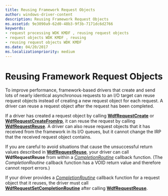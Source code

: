 ```yaml
---
title: Reusing Framework Request Objects
author: windows-driver-content
description: Reusing Framework Request Objects
ms.assetid: 9e3090a9-62d0-48b3-9f3b-7171dc6d2766
keywords:
- request processing WDK KMDF , reusing request objects
- request objects WDK KMDF , reusing
- reusing request objects WDK KMDF
ms.date: 04/20/2017
ms.localizationpriority: medium
---
```


# Reusing Framework Request Objects





To improve performance, framework-based drivers that create and send lots of nearly identical asynchronous requests to an I/O target can reuse request objects instead of creating a new request object for each request. A driver can reuse a request object after the request has been completed.

If a driver has created a request object by calling [**WdfRequestCreate**](https://msdn.microsoft.com/library/windows/hardware/ff549951) or [**WdfRequestCreateFromIrp**](https://msdn.microsoft.com/library/windows/hardware/ff549953), it can reuse the request by calling [**WdfRequestReuse**](https://msdn.microsoft.com/library/windows/hardware/ff550026). A driver can also reuse request objects that it has received from the framework in its I/O queues, but it cannot change the IRP that the received request object contains.

If you are careful to avoid situations that cause the unsuccessful return values described in [**WdfRequestReuse**](https://msdn.microsoft.com/library/windows/hardware/ff550026), your driver can call **WdfRequestReuse** from within a [*CompletionRoutine*](https://msdn.microsoft.com/library/windows/hardware/ff540745) callback function. (The *CompletionRoutine* callback function has a VOID return value and therefore cannot report errors.)

If your driver provides a [*CompletionRoutine*](https://msdn.microsoft.com/library/windows/hardware/ff540745) callback function for a request object that it reuses, the driver must call [**WdfRequestSetCompletionRoutine**](https://msdn.microsoft.com/library/windows/hardware/ff550030) after calling [**WdfRequestReuse**](https://msdn.microsoft.com/library/windows/hardware/ff550026).

 

 





